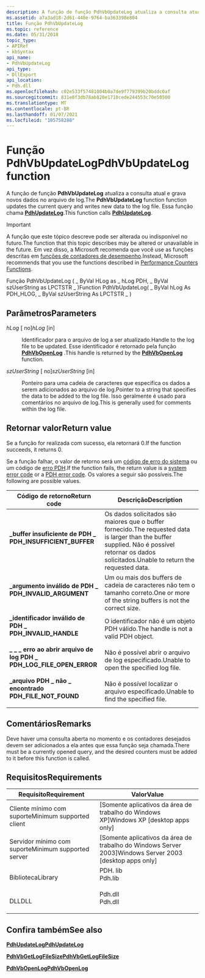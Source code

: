 ```yaml
---
description: A função de função PdhVbUpdateLog atualiza a consulta atual e grava novos dados no arquivo de log. Essa função chama PdhUpdateLog.
ms.assetid: a7a3ad18-2d61-448e-9764-ba363398e804
title: Função PdhVbUpdateLog
ms.topic: reference
ms.date: 05/31/2018
topic_type:
- APIRef
- kbSyntax
api_name:
- PdhVbUpdateLog
api_type:
- DllExport
api_location:
- Pdh.dll
ms.openlocfilehash: c02e533f57481004b0a7de9f779399b20bddc0af
ms.sourcegitcommit: 831e8f3db78ab820e1710cede244553c70e50500
ms.translationtype: MT
ms.contentlocale: pt-BR
ms.lasthandoff: 01/07/2021
ms.locfileid: "105758288"
---
```

# <a name="pdhvbupdatelog-function"></a><span data-ttu-id="be7d5-104">Função PdhVbUpdateLog</span><span class="sxs-lookup"><span data-stu-id="be7d5-104">PdhVbUpdateLog function</span></span>

<span data-ttu-id="be7d5-105">A função de função **PdhVbUpdateLog** atualiza a consulta atual e grava novos dados no arquivo de log.</span><span class="sxs-lookup"><span data-stu-id="be7d5-105">The **PdhVbUpdateLog** function function updates the current query and writes new data to the log file.</span></span> <span data-ttu-id="be7d5-106">Essa função chama [**PdhUpdateLog**](/windows/desktop/api/Pdh/nf-pdh-pdhupdateloga).</span><span class="sxs-lookup"><span data-stu-id="be7d5-106">This function calls [**PdhUpdateLog**](/windows/desktop/api/Pdh/nf-pdh-pdhupdateloga).</span></span>

> [!IMPORTANT]
> <span data-ttu-id="be7d5-107">A função que este tópico descreve pode ser alterada ou indisponível no futuro.</span><span class="sxs-lookup"><span data-stu-id="be7d5-107">The function that this topic describes may be altered or unavailable in the future.</span></span> <span data-ttu-id="be7d5-108">Em vez disso, a Microsoft recomenda que você use as funções descritas em [funções de contadores de desempenho](performance-counters-functions.md).</span><span class="sxs-lookup"><span data-stu-id="be7d5-108">Instead, Microsoft recommends that you use the functions described in [Performance Counters Functions](performance-counters-functions.md).</span></span>

<span data-ttu-id="be7d5-109">Função PdhVbUpdateLog ( \_ ByVal HLog as \_ hLog PDH, \_ ByVal szUserString as LPCTSTR \_ )</span><span class="sxs-lookup"><span data-stu-id="be7d5-109">Function PdhVbUpdateLog( \_ ByVal hLog As PDH\_HLOG, \_ ByVal szUserString As LPCTSTR \_ )</span></span>

## <a name="parameters"></a><span data-ttu-id="be7d5-110">Parâmetros</span><span class="sxs-lookup"><span data-stu-id="be7d5-110">Parameters</span></span>

<dl> <dt>

<span data-ttu-id="be7d5-111">*hLog* \[ no\]</span><span class="sxs-lookup"><span data-stu-id="be7d5-111">*hLog* \[in\]</span></span>
</dt> <dd>

<span data-ttu-id="be7d5-112">Identificador para o arquivo de log a ser atualizado.</span><span class="sxs-lookup"><span data-stu-id="be7d5-112">Handle to the log file to be updated.</span></span> <span data-ttu-id="be7d5-113">Esse identificador é retornado pela função [**PdhVbOpenLog**](pdhvbopenlog.md) .</span><span class="sxs-lookup"><span data-stu-id="be7d5-113">This handle is returned by the [**PdhVbOpenLog**](pdhvbopenlog.md) function.</span></span>

</dd> <dt>

<span data-ttu-id="be7d5-114">*szUserString* \[ no\]</span><span class="sxs-lookup"><span data-stu-id="be7d5-114">*szUserString* \[in\]</span></span>
</dt> <dd>

<span data-ttu-id="be7d5-115">Ponteiro para uma cadeia de caracteres que especifica os dados a serem adicionados ao arquivo de log.</span><span class="sxs-lookup"><span data-stu-id="be7d5-115">Pointer to a string that specifies the data to be added to the log file.</span></span> <span data-ttu-id="be7d5-116">Isso geralmente é usado para comentários no arquivo de log.</span><span class="sxs-lookup"><span data-stu-id="be7d5-116">This is generally used for comments within the log file.</span></span>

</dd> </dl>

## <a name="return-value"></a><span data-ttu-id="be7d5-117">Retornar valor</span><span class="sxs-lookup"><span data-stu-id="be7d5-117">Return value</span></span>

<span data-ttu-id="be7d5-118">Se a função for realizada com sucesso, ela retornará 0.</span><span class="sxs-lookup"><span data-stu-id="be7d5-118">If the function succeeds, it returns 0.</span></span>

<span data-ttu-id="be7d5-119">Se a função falhar, o valor de retorno será um [código de erro do sistema](/windows/desktop/Debug/system-error-codes) ou um código de [erro PDH](pdh-error-codes.md).</span><span class="sxs-lookup"><span data-stu-id="be7d5-119">If the function fails, the return value is a [system error code](/windows/desktop/Debug/system-error-codes) or a [PDH error code](pdh-error-codes.md).</span></span> <span data-ttu-id="be7d5-120">Os valores a seguir são possíveis.</span><span class="sxs-lookup"><span data-stu-id="be7d5-120">The following are possible values.</span></span>



| <span data-ttu-id="be7d5-121">Código de retorno</span><span class="sxs-lookup"><span data-stu-id="be7d5-121">Return code</span></span>                                                                                                | <span data-ttu-id="be7d5-122">Descrição</span><span class="sxs-lookup"><span data-stu-id="be7d5-122">Description</span></span>                                                                                            |
|------------------------------------------------------------------------------------------------------------|--------------------------------------------------------------------------------------------------------|
| <dl> <span data-ttu-id="be7d5-123"><dt>**\_buffer insuficiente de PDH \_**</dt></span><span class="sxs-lookup"><span data-stu-id="be7d5-123"><dt>**PDH\_INSUFFICIENT\_BUFFER**</dt></span></span> </dl>   | <span data-ttu-id="be7d5-124">Os dados solicitados são maiores que o buffer fornecido.</span><span class="sxs-lookup"><span data-stu-id="be7d5-124">The requested data is larger than the buffer supplied.</span></span> <span data-ttu-id="be7d5-125">Não é possível retornar os dados solicitados.</span><span class="sxs-lookup"><span data-stu-id="be7d5-125">Unable to return the requested data.</span></span><br/> |
| <dl> <span data-ttu-id="be7d5-126"><dt>**\_argumento inválido de PDH \_**</dt></span><span class="sxs-lookup"><span data-stu-id="be7d5-126"><dt>**PDH\_INVALID\_ARGUMENT**</dt></span></span> </dl>      | <span data-ttu-id="be7d5-127">Um ou mais dos buffers de cadeia de caracteres não tem o tamanho correto.</span><span class="sxs-lookup"><span data-stu-id="be7d5-127">One or more of the string buffers is not the correct size.</span></span><br/>                                  |
| <dl> <span data-ttu-id="be7d5-128"><dt>**\_identificador inválido de PDH \_**</dt></span><span class="sxs-lookup"><span data-stu-id="be7d5-128"><dt>**PDH\_INVALID\_HANDLE**</dt></span></span> </dl>        | <span data-ttu-id="be7d5-129">O identificador não é um objeto PDH válido.</span><span class="sxs-lookup"><span data-stu-id="be7d5-129">The handle is not a valid PDH object.</span></span><br/>                                                       |
| <dl> <span data-ttu-id="be7d5-130"><dt>**\_ \_ \_ erro ao abrir arquivo de log PDH \_**</dt></span><span class="sxs-lookup"><span data-stu-id="be7d5-130"><dt>**PDH\_LOG\_FILE\_OPEN\_ERROR**</dt></span></span> </dl> | <span data-ttu-id="be7d5-131">Não é possível abrir o arquivo de log especificado.</span><span class="sxs-lookup"><span data-stu-id="be7d5-131">Unable to open the specified log file.</span></span><br/>                                                      |
| <dl> <span data-ttu-id="be7d5-132"><dt>**\_arquivo PDH \_ não \_ encontrado**</dt></span><span class="sxs-lookup"><span data-stu-id="be7d5-132"><dt>**PDH\_FILE\_NOT\_FOUND**</dt></span></span> </dl>       | <span data-ttu-id="be7d5-133">Não é possível localizar o arquivo especificado.</span><span class="sxs-lookup"><span data-stu-id="be7d5-133">Unable to find the specified file.</span></span><br/>                                                          |



 

## <a name="remarks"></a><span data-ttu-id="be7d5-134">Comentários</span><span class="sxs-lookup"><span data-stu-id="be7d5-134">Remarks</span></span>

<span data-ttu-id="be7d5-135">Deve haver uma consulta aberta no momento e os contadores desejados devem ser adicionados a ela antes que essa função seja chamada.</span><span class="sxs-lookup"><span data-stu-id="be7d5-135">There must be a currently opened query, and the desired counters must be added to it before this function is called.</span></span>

## <a name="requirements"></a><span data-ttu-id="be7d5-136">Requisitos</span><span class="sxs-lookup"><span data-stu-id="be7d5-136">Requirements</span></span>



| <span data-ttu-id="be7d5-137">Requisito</span><span class="sxs-lookup"><span data-stu-id="be7d5-137">Requirement</span></span> | <span data-ttu-id="be7d5-138">Valor</span><span class="sxs-lookup"><span data-stu-id="be7d5-138">Value</span></span> |
|-------------------------------------|------------------------------------------------------------------------------------|
| <span data-ttu-id="be7d5-139">Cliente mínimo com suporte</span><span class="sxs-lookup"><span data-stu-id="be7d5-139">Minimum supported client</span></span><br/> | <span data-ttu-id="be7d5-140">\[Somente aplicativos da área de trabalho do Windows XP\]</span><span class="sxs-lookup"><span data-stu-id="be7d5-140">Windows XP \[desktop apps only\]</span></span><br/>                                        |
| <span data-ttu-id="be7d5-141">Servidor mínimo com suporte</span><span class="sxs-lookup"><span data-stu-id="be7d5-141">Minimum supported server</span></span><br/> | <span data-ttu-id="be7d5-142">\[Somente aplicativos da área de trabalho do Windows Server 2003\]</span><span class="sxs-lookup"><span data-stu-id="be7d5-142">Windows Server 2003 \[desktop apps only\]</span></span><br/>                               |
| <span data-ttu-id="be7d5-143">Biblioteca</span><span class="sxs-lookup"><span data-stu-id="be7d5-143">Library</span></span><br/>                  | <dl> <span data-ttu-id="be7d5-144"><dt>PDH. lib</dt></span><span class="sxs-lookup"><span data-stu-id="be7d5-144"><dt>Pdh.lib</dt></span></span> </dl> |
| <span data-ttu-id="be7d5-145">DLL</span><span class="sxs-lookup"><span data-stu-id="be7d5-145">DLL</span></span><br/>                      | <dl> <span data-ttu-id="be7d5-146"><dt>Pdh.dll</dt></span><span class="sxs-lookup"><span data-stu-id="be7d5-146"><dt>Pdh.dll</dt></span></span> </dl> |



## <a name="see-also"></a><span data-ttu-id="be7d5-147">Confira também</span><span class="sxs-lookup"><span data-stu-id="be7d5-147">See also</span></span>

<dl> <dt>

[<span data-ttu-id="be7d5-148">**PdhUpdateLog**</span><span class="sxs-lookup"><span data-stu-id="be7d5-148">**PdhUpdateLog**</span></span>](/windows/desktop/api/Pdh/nf-pdh-pdhupdateloga)
</dt> <dt>

[<span data-ttu-id="be7d5-149">**PdhVbGetLogFileSize**</span><span class="sxs-lookup"><span data-stu-id="be7d5-149">**PdhVbGetLogFileSize**</span></span>](pdhvbgetlogfilesize.md)
</dt> <dt>

[<span data-ttu-id="be7d5-150">**PdhVbOpenLog**</span><span class="sxs-lookup"><span data-stu-id="be7d5-150">**PdhVbOpenLog**</span></span>](pdhvbopenlog.md)
</dt> </dl>

 

